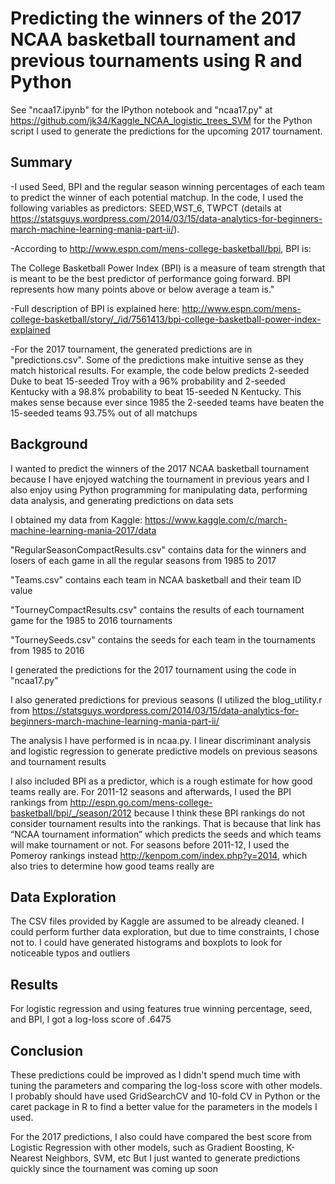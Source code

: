 # Predicting the winners of the 2017 NCAA basketball tournament and previous tournaments using R and Python

See "ncaa17.ipynb" for the IPython notebook and "ncaa17.py" at https://github.com/jk34/Kaggle_NCAA_logistic_trees_SVM for the Python script I used to generate the predictions for the upcoming 2017 tournament.

## Summary

-I used Seed, BPI and the regular season winning percentages of each team to predict the winner of each potential matchup. In the code, I used the following variables as predictors: SEED,WST_6, TWPCT (details at https://statsguys.wordpress.com/2014/03/15/data-analytics-for-beginners-march-machine-learning-mania-part-ii/).

-According to http://www.espn.com/mens-college-basketball/bpi, BPI is:

The College Basketball Power Index (BPI) is a measure of team strength that is meant to be the best predictor of performance going forward. BPI represents how many points above or below average a team is."

-Full description of BPI is explained here: http://www.espn.com/mens-college-basketball/story/_/id/7561413/bpi-college-basketball-power-index-explained

-For the 2017 tournament, the generated predictions are in "predictions.csv". Some of the predictions make intuitive sense as they match historical results. For example, the code below predicts 2-seeded Duke to beat 15-seeded Troy with a 96% probability and 2-seeded Kentucky with a 98.8% probability to beat 15-seeded N Kentucky. This makes sense because ever since 1985 the 2-seeded teams have beaten the 15-seeded teams 93.75% out of all matchups


## Background

I wanted to predict the winners of the 2017 NCAA basketball tournament because I have enjoyed watching the tournament in previous years and I also enjoy using Python programming for manipulating data, performing data analysis, and generating predictions on data sets

I obtained my data from Kaggle: https://www.kaggle.com/c/march-machine-learning-mania-2017/data

"RegularSeasonCompactResults.csv" contains data for the winners and losers of each game in all the regular seasons from 1985 to 2017

"Teams.csv" contains each team in NCAA basketball and their team ID value

"TourneyCompactResults.csv" contains the results of each tournament game for the 1985 to 2016 tournaments

"TourneySeeds.csv" contains the seeds for each team in the tournaments from 1985 to 2016

I generated the predictions for the 2017 tournament using the code in "ncaa17.py"

I also generated predictions for previous seasons (I utilized the blog_utility.r from https://statsguys.wordpress.com/2014/03/15/data-analytics-for-beginners-march-machine-learning-mania-part-ii/

The analysis I have performed is in ncaa.py. I linear discriminant analysis and logistic regression to generate predictive models on previous seasons and tournament results

I also included BPI as a predictor, which is a rough estimate for how good teams really are. For 2011-12 seasons and afterwards, I used the BPI rankings from http://espn.go.com/mens-college-basketball/bpi/_/season/2012 because I think these BPI rankings do not consider tournament results into the rankings. That is because that link has “NCAA tournament information” which predicts the seeds and which teams will make tournament or not. For seasons before 2011-12, I used the Pomeroy rankings instead http://kenpom.com/index.php?y=2014, which also tries to determine how good teams really are

## Data Exploration

The CSV files provided by Kaggle are assumed to be already cleaned. I could perform further data exploration, but due to time constraints, I chose not to. I could have generated histograms and boxplots to look for noticeable typos and outliers

## Results

For logistic regression and using features true winning percentage, seed, and BPI, I got a log-loss score of .6475

## Conclusion

These predictions could be improved as I didn't spend much time with tuning the parameters and comparing the log-loss score with other models. I probably should have used GridSearchCV and 10-fold CV in Python or the caret package in R to find a better value for the parameters in the models I used. 

For the 2017 predictions, I also could have compared the best score from Logistic Regression with other models, such as Gradient Boosting, K-Nearest Neighbors, SVM, etc But I just wanted to generate predictions quickly since the tournament was coming up soon
